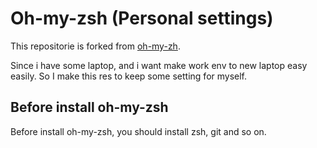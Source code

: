 # Oh-my-zsh (Personal settings)

This repositorie is forked from [oh-my-zh](https://github.com/ohmyzsh/ohmyzsh).

Since i have some laptop, and i want make work env to new laptop easy easily. So
 I make this res to keep some setting for myself.

## Before install oh-my-zsh

Before install oh-my-zsh, you should install zsh, git and so on.
